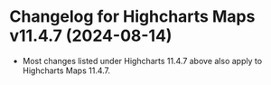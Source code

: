 # Changelog for Highcharts Maps v11.4.7 (2024-08-14)

- Most changes listed under Highcharts 11.4.7 above also apply to Highcharts Maps 11.4.7.
